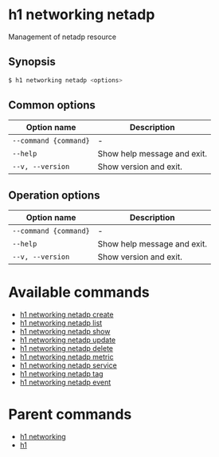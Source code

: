 
# h1 networking netadp

Management of netadp resource

## Synopsis

```bash
$ h1 networking netadp <options>
```

## Common options

| Option name               | Description                 |
| ------------------------- | --------------------------- |
| ```--command {command}``` | -                           |
| ```--help```              | Show help message and exit. |
| ```--v, --version```      | Show version and exit.      |

## Operation options

| Option name               | Description                 |
| ------------------------- | --------------------------- |
| ```--command {command}``` | -                           |
| ```--help```              | Show help message and exit. |
| ```--v, --version```      | Show version and exit.      |

# Available commands

* [h1 networking netadp create](./create/README.md)
* [h1 networking netadp list](./list/README.md)
* [h1 networking netadp show](./show/README.md)
* [h1 networking netadp update](./update/README.md)
* [h1 networking netadp delete](./delete/README.md)
* [h1 networking netadp metric](./metric/README.md)
* [h1 networking netadp service](./service/README.md)
* [h1 networking netadp tag](./tag/README.md)
* [h1 networking netadp event](./event/README.md)

# Parent commands

* [h1 networking](./../README.md)
* [h1](./../../README.md)
